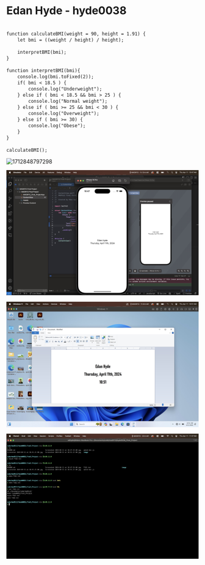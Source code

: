 # Edan Hyde - hyde0038

```

function calculateBMI(weight = 90, height = 1.91) {
    let bmi = ((weight / height) / height);

    interpretBMI(bmi);
}

function interpretBMI(bmi){
    console.log(bmi.toFixed(2));
    if( bmi < 18.5 ) {
        console.log("Underweight");
    } else if ( bmi < 18.5 && bmi > 25 ) {
        console.log("Normal weight");
    } else if ( bmi >= 25 && bmi < 30 ) {
        console.log("Overweight");
    } else if ( bmi >= 30) {
        console.log("Obese");
    }
}

calculateBMI();

```

![1712848797298](https://file+.vscode-resource.vscode-cdn.net/Users/edhyde/Documents/code/mad9112/hyde0038_Final_Project/image/README/1712848797298.png)

![1712848847234](image/README/1712848847234.png)

![1712848859592](image/README/1712848859592.png)

![1712850604411](image/README/1712850604411.png)

